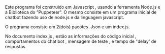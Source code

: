 Este programa foi construido em Javascript , usando a ferramenta Node.js e a Biblioteca do "Puppeteer".
O mesmo consiste em um programa inicial de chatbot fazendo uso de node.js e da linguagem javascript.

O programa consiste em 2(dois) pacotes .Json e um index.js.

No documento index.js , estão as informações do código inicial , comportamentos do chat bot , mensagem de teste , e tempo de "delay' de respostas.
